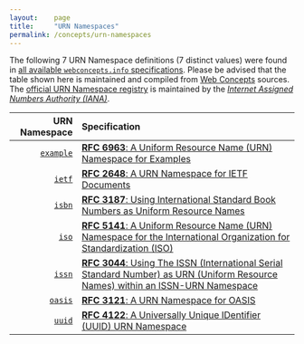 ```yaml
---
layout:    page
title:     "URN Namespaces"
permalink: /concepts/urn-namespaces
---
```




The following 7 URN Namespace definitions (7 distinct values) were found in [all available `webconcepts.info` specifications](/specs). Please be advised that the table shown here is maintained and compiled from [Web Concepts](/) sources. The [official URN Namespace registry](http://www.iana.org/assignments/urn-namespaces/urn-namespaces.xhtml) is maintained by the [*Internet Assigned Numbers Authority (IANA)*](http://www.iana.org/).

URN Namespace | Specification
-------: | :-------
[`example`](/concepts/urn-namespace/example) | [**RFC 6963**: A Uniform Resource Name (URN) Namespace for Examples](/specs/IETF/RFC/6963 "This document defines a Uniform Resource Name (URN) namespace identifier enabling the generation of URNs that are appropriate for use in documentation and in URN-related testing and experimentation.")
[`ietf`](/concepts/urn-namespace/ietf) | [**RFC 2648**: A URN Namespace for IETF Documents](/specs/IETF/RFC/2648 "A system for Uniform Resource Names (URNs) must be capable of supporting new naming systems. As an example of proposing a new namespace, this document proposes the &#34;ietf&#34; namespace. This namespace consists of the RFC family of documents (RFCs, STDs, FYIs, and BCPs) developed by the IETF and published by the RFC Editor, the minutes of working groups (WG) and birds of a feather (BOF) meetings that occur during IETF conferences, and the Internet Drafts published by the Internet Drafts Editor. Both the current URN framework and URN syntax support this namespace.")
[`isbn`](/concepts/urn-namespace/isbn) | [**RFC 3187**: Using International Standard Book Numbers as Uniform Resource Names](/specs/IETF/RFC/3187 "This document discusses how International Standard Book Numbers (ISBN) can be supported within the URN (Uniform Resource Names) framework and the syntax for URNs defined in RFC 2141. Much of the discussion below is based on the ideas expressed in RFC 2288.")
[`iso`](/concepts/urn-namespace/iso) | [**RFC 5141**: A Uniform Resource Name (URN) Namespace for the International Organization for Standardization (ISO)](/specs/IETF/RFC/5141 "This document describes a Uniform Resource Name Namespace Identification (URN NID) for the International Organization for Standardization (ISO). This URN NID is intended for use for the identification of persistent resources published by the ISO standards body (including documents, document metadata, extracted resources such as standard schemata and standard value sets, and other resources).")
[`issn`](/concepts/urn-namespace/issn) | [**RFC 3044**: Using The ISSN (International Serial Standard Number) as URN (Uniform Resource Names) within an ISSN-URN Namespace](/specs/IETF/RFC/3044 "This document presents how the ISSN - International Standard Serial Number - which is a persistent number for unique identification of serials widely recognised and used in the bibliographic world, can be supported within the Uniform Resource Name (URN) framework as a specific URN namespace identifier. An ISSN URN resolution system using the ISSN identifier as Uniform resource Name within an ISN URN Namespace has been developed by the ISSN International Centre (ISSN-IC) and is operating as a demonstrator to evaluate all requirements to deploy it in an operational environment. This proceeds from concepts and proposals developed in several IETF RFCs emphasising the way to implement and to use &#34;recognised&#34; existing numbering system within the URN framework (RFC 2248, RFC 2141, RFC 2611).")
[`oasis`](/concepts/urn-namespace/oasis) | [**RFC 3121**: A URN Namespace for OASIS](/specs/IETF/RFC/3121 "This document describes a URN (Uniform Resource Name) namespace that is engineered by the Organization for the Advancement of Structured Information Standards (OASIS) for naming persistent resources published by OASIS (such as OASIS Standards, XML (Extensible Markup Language) Document Type Definitions, XML Schemas, Namespaces, Stylesheets, and other documents).")
[`uuid`](/concepts/urn-namespace/uuid) | [**RFC 4122**: A Universally Unique IDentifier (UUID) URN Namespace](/specs/IETF/RFC/4122 "This specification defines a Uniform Resource Name namespace for UUIDs (Universally Unique IDentifier), also known as GUIDs (Globally Unique IDentifier). A UUID is 128 bits long, and can guarantee uniqueness across space and time. UUIDs were originally used in the Apollo Network Computing System and later in the Open Software Foundation's (OSF) Distributed Computing Environment (DCE), and then in Microsoft Windows platforms. This specification is derived from the DCE specification with the kind permission of the OSF (now known as The Open Group). Information from earlier versions of the DCE specification have been incorporated into this document.")
